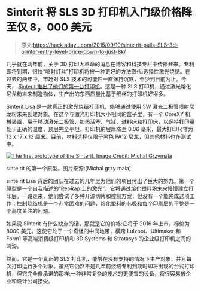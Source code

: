 # Sinterit 将 SLS 3D 打印机入门级价格降至仅 8，000 美元

> 原文:[https://hack aday . com/2015/09/10/sinte rit-pulls-SLS-3d-printer-entry-level-price-down-to-just-8k/](https://hackaday.com/2015/09/10/sinterit-pulls-sls-3d-printer-entry-level-price-down-to-just-8k/)

几乎就在两年前，关于 3D 打印大革命的消息在博客和科技专栏中传播开来。专利即将到期，很快“喷射灯丝”打印机将被一种更好的方法取代:选择性激光烧结。在过去的两年中，市场对 SLS 技术的可能性一直保持沉默，至少到目前为止。今天， [Sinterit 推出了他们的第一台打印机](http://www.sinterit.com/)。这是一种 SLS 打印机，通过激光熔化尼龙粉末来制造物体，生产出的东西质量比基于细丝的打印机好得多。

Sinterit Lisa 是一款真正的激光烧结打印机，能够通过使用 5W 激光二极管喷射尼龙粉末来创建对象。在这个与激光打印机大小相同的盒子里，有一个 CoreXY 机械装置，用于移动激光二极管、加热活塞、气缸、进料床和打印床，以保持打印量处于正确的温度，顶层完全平坦。打印机的层厚降至 0.06 毫米，最大打印尺寸为 13 x 17 x 13 厘米。目前，材料选择仅限于黑色 PA12 尼龙，但其他材料也在测试中。

[![The first prototype of the Sinterit. Image Credit: Michal Grzymala](../Images/b23e11bb41be24d1e8080f7543c72d07.png)](https://hackaday.com/wp-content/uploads/2015/09/sinterprinter.jpg)

sinte rit 的第一个原型。图片来源:[Michal grzy mala]

sinte rit Lisa 背后的团队在过去的几年里为他们的项目付出了巨大的努力。第一个原型是一个自我描述的“RepRap 上的激光”，它将通过熔化塑料粉末来慢慢建立打印层。一路走来，他们尝试了多种开源切片和控制方案，但没有一个能完成这项工作；控制烧结机是一个非常困难的问题，熔化塑料的芯吸和每个印刷层的平整是一个高度关注的问题。

如果说 Sinterit 有什么缺点的话，那就是它的价格:它将于 2016 年上市，标价为 8000 美元。这使它处于一个奇怪的中间地带，横跨 Lulzbot、Ultimaker 和 Form1 等高端消费级打印机和 3D Systems 和 Stratasys 的企业级打印机之间的鸿沟。

然而，它是一个真正的 SLS 打印机，能够在没有支持的情况下生产对象，并且每次打印运行多个对象。虽然它仍然不是几年前烧结专利到期时即将出现的台式打印机，但它完全像承诺的那样:一种非常复杂的技术的更便宜的设备，将很容易被企业和设计公司接受。